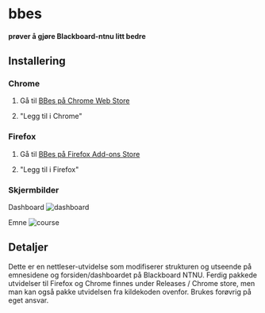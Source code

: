 # bbes
#### prøver å gjøre Blackboard-ntnu litt bedre

## Installering

### Chrome

1. Gå til [BBes på Chrome Web Store](https://chrome.google.com/webstore/detail/bb-enhancement-suite/akgejjkciphabaknefoloigfdhghdppm)

2. "Legg til i Chrome"

### Firefox

1. Gå til [BBes på Firefox Add-ons Store](https://addons.mozilla.org/firefox/addon/bbes/)

2. "Legg til i Firefox"

### Skjermbilder

Dashboard
![dashboard](https://user-images.githubusercontent.com/9072087/32926993-87bf8f34-cb4a-11e7-9b52-937d744cabe8.png)

Emne
![course](https://user-images.githubusercontent.com/9072087/32926997-8ddc0f96-cb4a-11e7-8aed-b42f0aafa3a5.png)

## Detaljer

Dette er en nettleser-utvidelse som modifiserer strukturen og utseende på emnesidene og forsiden/dashboardet på Blackboard NTNU. Ferdig pakkede utvidelser til Firefox og Chrome finnes under Releases / Chrome store, men man kan også pakke utvidelsen fra kildekoden ovenfor.
Brukes forøvrig på eget ansvar.
